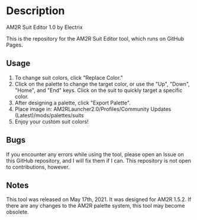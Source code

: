 # Description
AM2R Suit Editor 1.0
by Electrix

This is the repository for the AM2R Suit Editor tool, which runs on GitHub Pages.

## Usage
1. To change suit colors, click "Replace Color."
2. Click on the palette to change the target color, or use the "Up", "Down", "Home", and "End" keys. Click on the suit to quickly target a specific color.
3. After designing a palette, click \"Export Palette\".
4. Place image in: AM2RLauncher2.0/Profiles/Community Updates (Latest)/mods/palettes/suits
5. Enjoy your custom suit colors!

## Bugs
If you encounter any errors while using the tool, please open an Issue on this GitHub repository, and I will fix them if I can. This repository is not open to contributions, however.

## Notes
This tool was released on May 17th, 2021. It was designed for AM2R 1.5.2. If there are any changes to the AM2R palette system, this tool may become obsolete.
